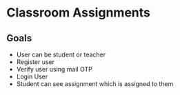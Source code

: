 # Classroom Assignments

## Goals

- User can be student or teacher
- Register user
- Verify user using mail OTP
- Login  User
- Student can see assignment which is assigned to them 